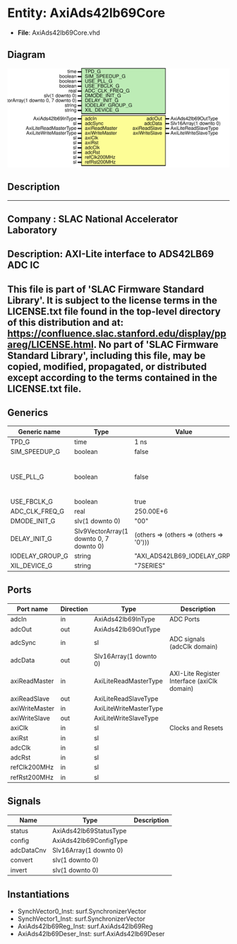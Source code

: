 # Entity: AxiAds42lb69Core

- **File**: AxiAds42lb69Core.vhd
## Diagram

![Diagram](AxiAds42lb69Core.svg "Diagram")
## Description

-----------------------------------------------------------------------------
 Company    : SLAC National Accelerator Laboratory
-----------------------------------------------------------------------------
 Description: AXI-Lite interface to ADS42LB69 ADC IC
-----------------------------------------------------------------------------
 This file is part of 'SLAC Firmware Standard Library'.
 It is subject to the license terms in the LICENSE.txt file found in the
 top-level directory of this distribution and at:
    https://confluence.slac.stanford.edu/display/ppareg/LICENSE.html.
 No part of 'SLAC Firmware Standard Library', including this file,
 may be copied, modified, propagated, or distributed except according to
 the terms contained in the LICENSE.txt file.
-----------------------------------------------------------------------------
## Generics

| Generic name    | Type                                    | Value                                   | Description                               |
| --------------- | --------------------------------------- | --------------------------------------- | ----------------------------------------- |
| TPD_G           | time                                    | 1 ns                                    |                                           |
| SIM_SPEEDUP_G   | boolean                                 | false                                   |                                           |
| USE_PLL_G       | boolean                                 | false                                   |  true = phase compensate the ADC data bus |
| USE_FBCLK_G     | boolean                                 | true                                    |                                           |
| ADC_CLK_FREQ_G  | real                                    | 250.00E+6                               |  units of Hz                              |
| DMODE_INIT_G    | slv(1 downto 0)                         | "00"                                    |                                           |
| DELAY_INIT_G    | Slv9VectorArray(1 downto 0, 7 downto 0) | (others => (others => (others => '0'))) |                                           |
| IODELAY_GROUP_G | string                                  | "AXI_ADS42LB69_IODELAY_GRP"             |                                           |
| XIL_DEVICE_G    | string                                  | "7SERIES"                               |                                           |
## Ports

| Port name      | Direction | Type                   | Description                                 |
| -------------- | --------- | ---------------------- | ------------------------------------------- |
| adcIn          | in        | AxiAds42lb69InType     | ADC Ports                                   |
| adcOut         | out       | AxiAds42lb69OutType    |                                             |
| adcSync        | in        | sl                     | ADC signals (adcClk domain)                 |
| adcData        | out       | Slv16Array(1 downto 0) |                                             |
| axiReadMaster  | in        | AxiLiteReadMasterType  | AXI-Lite Register Interface (axiClk domain) |
| axiReadSlave   | out       | AxiLiteReadSlaveType   |                                             |
| axiWriteMaster | in        | AxiLiteWriteMasterType |                                             |
| axiWriteSlave  | out       | AxiLiteWriteSlaveType  |                                             |
| axiClk         | in        | sl                     | Clocks and Resets                           |
| axiRst         | in        | sl                     |                                             |
| adcClk         | in        | sl                     |                                             |
| adcRst         | in        | sl                     |                                             |
| refClk200MHz   | in        | sl                     |                                             |
| refRst200MHz   | in        | sl                     |                                             |
## Signals

| Name       | Type                   | Description |
| ---------- | ---------------------- | ----------- |
| status     | AxiAds42lb69StatusType |             |
| config     | AxiAds42lb69ConfigType |             |
| adcDataCnv | Slv16Array(1 downto 0) |             |
| convert    | slv(1 downto 0)        |             |
| invert     | slv(1 downto 0)        |             |
## Instantiations

- SynchVector0_Inst: surf.SynchronizerVector
- SynchVector1_Inst: surf.SynchronizerVector
- AxiAds42lb69Reg_Inst: surf.AxiAds42lb69Reg
- AxiAds42lb69Deser_Inst: surf.AxiAds42lb69Deser
